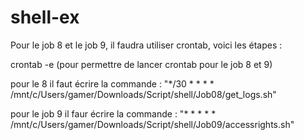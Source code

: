 # shell-ex

Pour le job 8 et le job 9, il faudra utiliser crontab, voici les étapes :

crontab -e (pour permettre de lancer crontab pour le job 8 et 9)

pour le 8 il faut écrire la commande : "*/30 * * * * /mnt/c/Users/gamer/Downloads/Script/shell/Job08/get_logs.sh"

pour le job 9 il faur écrire la commande : "* * * * * /mnt/c/Users/gamer/Downloads/Script/shell/Job09/accessrights.sh"
